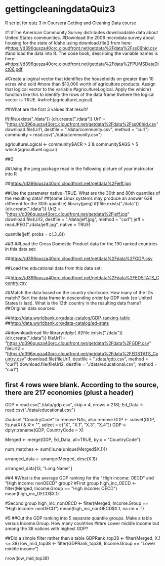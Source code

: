 # gettingcleaningdataQuiz3
R script for quiz 3 in Coursera Getting and Cleaning Data course

#1
#The American Community Survey distributes downloadable data about United States communities.
#Download the 2006 microdata survey about housing for the state of Idaho using download.file() from here:
#https://d396qusza40orc.cloudfront.net/getdata%2Fdata%2Fss06hid.csv
#and load the data into R. The code book, describing the variable names is here:
#https://d396qusza40orc.cloudfront.net/getdata%2Fdata%2FPUMSDataDict06.pdf

#Create a logical vector that identifies the households on greater than 10 acres who sold 
#more than $10,000 worth of agriculture products. Assign that logical vector to the variable
#agricultureLogical. Apply the which() function like this to identify the rows of the data frame
#where the logical vector is TRUE.
#which(agricultureLogical)

##What are the first 3 values that result?

if(!file.exists("./data")) {dir.create("./data")}
Url1 = "https://d396qusza40orc.cloudfront.net/getdata%2Fdata%2Fss06hid.csv"
download.file(Url1, destfile = "./data/community.csv", method = "curl")
community = read.csv("./data/community.csv")

agricultureLogical <- community$ACR > 2 & community$AGS > 5
which(agricultureLogical)

##2

##Using the jpeg package read in the following picture of your instructor into R

##https://d396qusza40orc.cloudfront.net/getdata%2Fjeff.jpg

##Use the parameter native=TRUE. What are the 30th and 80th quantiles of the resulting data?
##(some Linux systems may produce an answer 638 different for the 30th quantile)
library(jpeg)
if(!file.exists("./data")) {dir.create("./data")}
Url2 = "https://d396qusza40orc.cloudfront.net/getdata%2Fjeff.jpg"
download.file(Url2, destfile = "./data/jeff.jpg", method = "curl")
jeff = readJPEG("./data/jeff.jpg", native = TRUE)

quantile(jeff, probs = c(.3,.8))

##3
##Load the Gross Domestic Product data for the 190 ranked countries in this data set:
  
##https://d396qusza40orc.cloudfront.net/getdata%2Fdata%2FGDP.csv

##Load the educational data from this data set:
  
##https://d396qusza40orc.cloudfront.net/getdata%2Fdata%2FEDSTATS_Country.csv

##Match the data based on the country shortcode. How many of the IDs match? Sort the data frame in descending order by GDP rank (so United States is last). What is the 13th country in the resulting data frame?
##Original data sources:
  
##http://data.worldbank.org/data-catalog/GDP-ranking-table
##http://data.worldbank.org/data-catalog/ed-stats


##download/read file
library(dplyr)
if(!file.exists("./data")) {dir.create("./data")}
fileUrl1 = "https://d396qusza40orc.cloudfront.net/getdata%2Fdata%2FGDP.csv"
fileUrl2 = "https://d396qusza40orc.cloudfront.net/getdata%2Fdata%2FEDSTATS_Country.csv"
download.file(fileUrl1, destfile = "./data/gdp.csv", method = "curl")
download.file(fileUrl2, destfile = "./data/educational.csv", method = "curl")
## first 4 rows were blank. According to the source, there are 217 economies (plust a header)
GDP = read.csv("./data/gdp.csv", skip = 4, nrows = 218); Ed_Data <- read.csv("./data/educational.csv")

#subset "CountryCode" to remove NAs, also remove 
GDP <- subset(GDP, !is.na(X) & X!= "", select = c("X", "X.1", "X.3", "X.4"))
GDP <- dplyr::rename(GDP, CountryCode = X)

Merged <- merge(GDP, Ed_Data, all=TRUE, by.x = "CountryCode")

num_matches <- sum(!is.na(unique(Merged$X.1)))

arranged_data <- arrange(Merged, desc(X.1))

arranged_data[13, "Long.Name"]


##4
#What is the average GDP ranking for the "High income: OECD" and "High income: nonOECD" group?
#First group
high_inc_OECD <- filter(Merged, Income.Group == "High income: OECD")
mean(high_inc_OECD$X.1)

#Second group
high_inc_nonOECD <- filter(Merged, Income.Group == "High income: nonOECD")
mean(high_inc_nonOECD$X.1, na.rm = T)


#5
##Cut the GDP ranking into 5 separate quantile groups. Make a table versus Income.Group. How many countries
##are Lower middle income but among the 38 nations with highest GDP?

##Did a simple filter rather than a table
GDPRank_top38 <- filter(Merged, X.1 <= 38)
low_mid_top38 <- filter(GDPRank_top38, Income.Group == "Lower middle income")

nrow(low_mid_top38)
